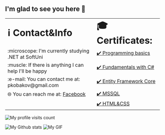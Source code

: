 ## I'm glad to see you here :wave: 

<table style="border:none;">
 <tr>
    <td><b style="font-size:30px; width: 50%;">ℹ️ Contact&Info</b></td>
    <td><b style="font-size:30px; width: 50%;">🎓 Certificates:</b></td>
 </tr>
 <tr>
    <td>:microscope: I'm currently studying .NET at SoftUni  </td>
    <td><a href="https://softuni.bg/certificates/details/109780/1a7a222c">✔️ Programming basics</a></td>
 </tr>
 <tr>
    <td>:muscle: If there is anything I can help I'll be happy</td>
    <td> <a href="https://softuni.bg/certificates/details/86146/0661048c">✔️ Fundamentals with C#</a></td>
 </tr>
 <tr>
   <td>:e-mail: You can contact me at: pkobakov@gmail.com</td>
   <td><a href="https://softuni.bg/certificates/details/102698/a23a76bb">✔️ Entity Framework Core</a></td>
  </tr>
  <tr>
    <td>🌐 You can reach me at: <a href="https://www.facebook.com/petar.kobakov.5">Facebook</a></td>
    <td><a href="https://softuni.bg/certificates/details/158016/19683375">✔️ MSSQL</a></td>
  </tr>
  <tr>
    <td></td>
    <td><a href="https://softuni.bg/certificates/details/127639/f373ece8">✔️ HTML&CSS</a></td>
  </tr>
</table>

![My profile visits count](https://komarev.com/ghpvc/?username=pkobakov&color=blue)

![My Github stats](https://github-readme-stats.vercel.app/api?username=pkobakov&show_icons=true&theme=prussian)
![My GIF](https://media.giphy.com/media/qgQUggAC3Pfv687qPC/giphy.gif)


